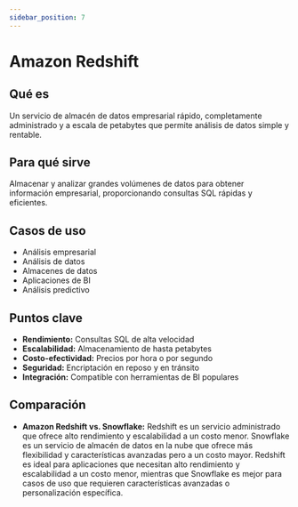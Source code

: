 ```yaml
---
sidebar_position: 7
---
```


# Amazon Redshift

## Qué es
Un servicio de almacén de datos empresarial rápido, completamente administrado y a escala de petabytes que permite análisis de datos simple y rentable.

## Para qué sirve
Almacenar y analizar grandes volúmenes de datos para obtener información empresarial, proporcionando consultas SQL rápidas y eficientes.

## Casos de uso
- Análisis empresarial
- Análisis de datos
- Almacenes de datos
- Aplicaciones de BI
- Análisis predictivo

## Puntos clave
- **Rendimiento:** Consultas SQL de alta velocidad
- **Escalabilidad:** Almacenamiento de hasta petabytes
- **Costo-efectividad:** Precios por hora o por segundo
- **Seguridad:** Encriptación en reposo y en tránsito
- **Integración:** Compatible con herramientas de BI populares

## Comparación
- **Amazon Redshift vs. Snowflake:** Redshift es un servicio administrado que ofrece alto rendimiento y escalabilidad a un costo menor. Snowflake es un servicio de almacén de datos en la nube que ofrece más flexibilidad y características avanzadas pero a un costo mayor. Redshift es ideal para aplicaciones que necesitan alto rendimiento y escalabilidad a un costo menor, mientras que Snowflake es mejor para casos de uso que requieren características avanzadas o personalización específica. 